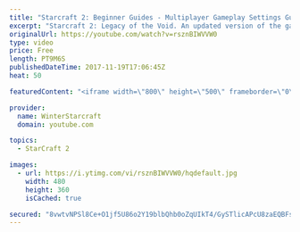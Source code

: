 ```yaml
---
title: "Starcraft 2: Beginner Guides - Multiplayer Gameplay Settings Guide and Recommendations (Updated)"
excerpt: "Starcraft 2: Legacy of the Void. An updated version of the gameplay/controls and region settings guide for Legacy of the Void, going over the changes and reiterating my recommended settings, as well as the settings I use as a Grandmaster player.  Thanks for watching and hope you enjoy!  I am a Grandmasters"
originalUrl: https://youtube.com/watch?v=rsznBIWVVW0
type: video
price: Free
length: PT9M6S
publishedDateTime: 2017-11-19T17:06:45Z
heat: 50

featuredContent: "<iframe width=\"800\" height=\"500\" frameborder=\"0\" src=\"https://www.youtube.com/embed/rsznBIWVVW0\" allow=\"accelerometer; autoplay; encrypted-media; gyroscope; picture-in-picture\" allowfullscreen></iframe>"

provider:
  name: WinterStarcraft
  domain: youtube.com

topics:
  - StarCraft 2

images:
  - url: https://i.ytimg.com/vi/rsznBIWVVW0/hqdefault.jpg
    width: 480
    height: 360
    isCached: true

secured: "8vwtvNPSl8Ce+O1jf5U86o2Y19blbQhb0oZqUIkT4/GySTlicAPcU8zaEQBFs3bOIEgJwZfGycNjfAXhKi2x0P74N1OocRN3NsVCu0TyOsB8JiDZuZuu8QmFdGzEfPWmIEcmSMGI90HC5hF4fawO/8+hsFXkm7IPlBooI4JWt3S9w0u1UXbs9OgTEBTE5Q4FnZMvprd4/CysGPKowFS7EJKJ66YjI4UJNYbAGWye1ib9wMpuIrJnsZLpTDdMY3YLiZJypK+kkjc3sKIy4C2JNw894mn40y5DLpFy+fgIz0wDtP522kO3/4IHmBakxo0gPxG0k+FB86Y3Dq0Yhg8ObgiG3lKcliROOE0OHkN7SeOXlunjtaLnTQHmtCPzSbfyQvLvkZE00kHWUyPFuVUq49WQLF+rUDjo/m/xHGin4gI=;H0XN4DhrMFA4//bZbxfy+g=="
---
```


